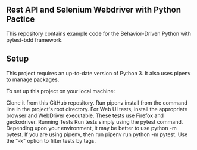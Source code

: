 ## Rest API and Selenium Webdriver with Python Pactice

This repository contains example code for the Behavior-Driven Python with pytest-bdd framework. 

## Setup

This project requires an up-to-date version of Python 3. It also uses pipenv to manage packages.

To set up this project on your local machine:

Clone it from this GitHub repository.
Run pipenv install from the command line in the project's root directory.
For Web UI tests, install the appropriate browser and WebDriver executable.
These tests use Firefox and geckodriver.
Running Tests
Run tests simply using the pytest command. Depending upon your environment, it may be better to use python -m pytest. If you are using pipenv, then run pipenv run python -m pytest. Use the "-k" option to filter tests by tags.
